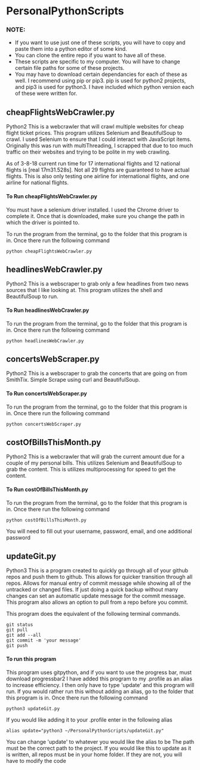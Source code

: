 # PersonalPythonScripts

### NOTE:
- If you want to use just one of these scripts, you will have to copy and paste them into a python editor of some kind.
- You can clone the entire repo if you want to have all of these.
- These scripts are specific to my computer. You will have to change certain file paths for some of these projects.
- You may have to download certain dependancies for each of these as well. I recommend using pip or pip3. pip is used for python2
projects, and pip3 is used for python3. I have included which python version each of these were written for.

## cheapFlightsWebCrawler.py
Python2
This is a webcrawler that will crawl multiple websites for cheap flight ticket prices.
This program utilizes Selenium and BeautifulSoup to crawl. I used Selenium to ensure that I could interact with JavaScript items. Originally this was run with multiThreading, I scrapped that due to too much traffic on their websites and trying to be polite in my web crawling.

As of 3-8-18 current run time for 17 international flights and 12 national flights is [real	17m31.528s]. Not all 29 flights are guaranteed to have actual flights. This is also only testing one airline for international flights, and one airline for national flights.

#### To Run cheapFlightsWebCrawler.py
You must have a selenium driver installed. I used the Chrome driver to complete it. Once that is downloaded, make sure you change the path in which the driver is pointed to.

To run the program from the terminal, go to the folder that this program is in.
Once there run the following command
```
python cheapFlightsWebCrawler.py
```

## headlinesWebCrawler.py
Python2
This is a webscraper to grab only a few headlines from two news sources that I like looking at.
This program utilizes the shell and BeautifulSoup to run.

#### To Run headlinesWebCrawler.py
To run the program from the terminal, go to the folder that this program is in.
Once there run the following command
```
python headlinesWebCrawler.py
```


## concertsWebScraper.py
Python2
This is a webscraper to grab the concerts that are going on from SmithTix. Simple Scrape using curl and BeautifulSoup.

#### To Run concertsWebScraper.py
To run the program from the terminal, go to the folder that this program is in.
Once there run the following command
```
python concertsWebScraper.py
```

## costOfBillsThisMonth.py
Python2
This is a webcrawler that will grab the current amount due for a couple of my personal bills.
This utilizes Selenium and BeautifulSoup to grab the content.
This is utilizes multiprocessing for speed to get the content.

#### To Run costOfBillsThisMonth.py
To run the program from the terminal, go to the folder that this program is in.
Once there run the following command
```
python costOfBillsThisMonth.py
```
You will need to fill out your username, password, email, and one additional password

## updateGit.py
Python3
This is a program created to quickly go through all of your github repos and push them to github. This allows for quicker transition through all repos. Allows for manual entry of commit message while showing all of the untracked or changed files. If just doing a quick backup without many changes can set an automatic update message for the commit message. This program also allows an option to pull from a repo before you commit.

This program does the equivalent of the following terminal commands.
```
git status
git pull
git add --all
git commit -m 'your message'
git push
```

#### To run this program
This program uses gitpython, and if you want to use the progress bar, must download progressbar2
I have added this program to my .profile as an alias to increase efficiency. I then only have to type 'update' and this program will run. If you would rather run this without adding an alias, go to the folder that this program is in. Once there run the following command
```
python3 updateGit.py
```
If you would like adding it to your .profile enter in the following alias
```
alias update="python3 ~/PersonalPythonScripts/updateGit.py"
```
You can change 'update' to whatever you would like the alias to be
The path must be the correct path to the project. If you would like this to update as it is written, all repos must be in your
home folder. If they are not, you will have to modify the code
